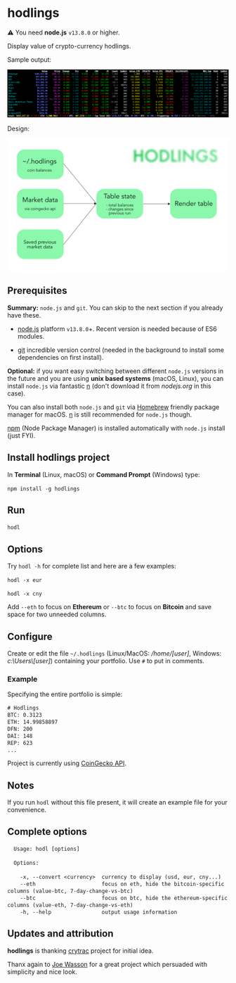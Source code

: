 # hodlings

⚠️ You need **node.js** `v13.8.0` or higher.

Display value of crypto-currency hodlings.

Sample output:

![Sample Output](img/output.png)

Design:

![Design](img/design.png)

## Prerequisites

**Summary:** `node.js` and `git`. You can skip to the next section if you already have these.

- [node.js](https://nodejs.org/en/download/) platform `v13.8.0`+. Recent version is needed because of ES6 modules.

- [git](https://git-scm.com/downloads) incredible version control (needed in the background to install some dependencies on first install).

**Optional:** if you want easy switching between different `node.js` versions in the future and you are using **unix based systems** (macOS, Linux), you can install `node.js` via fantastic [n](https://github.com/tj/n) (don't download it from *nodejs.org* in this case).

You can also install both `node.js` and `git` via [Homebrew](https://brew.sh) friendly package manager for macOS. [n](https://github.com/tj/n) is still recommended for `node.js` though.

[npm](https://www.npmjs.com) (Node Package Manager) is installed automatically with `node.js` install (just FYI).

## Install hodlings project

In **Terminal** (Linux, macOS) or **Command Prompt** (Windows) type:

``npm install -g hodlings``

## Run

``hodl``

## Options

Try `hodl -h` for complete list and here are a few examples:

``hodl -x eur``

``hodl -x cny``

Add `--eth` to focus on **Ethereum** or `--btc` to focus on **Bitcoin** and save space for two unneeded columns.

## Configure

Create or edit the file `~/.hodlings` (Linux/MacOS: */home/[user]*, Windows: *c:\\Users\\[user]*) containing your portfolio. Use `#` to put in comments.

### Example

Specifying the entire portfolio is simple:

```
# Hodlings
BTC: 0.3123
ETH: 14.99858897
DFN: 200
DAI: 148
REP: 623
...
```

Project is currently using [CoinGecko API](https://www.coingecko.com/en/api).

## Notes

If you run `hodl` without this file present, it will create an example file for your convenience.

## Complete options
```
  Usage: hodl [options]

  Options:

    -x, --convert <currency>  currency to display (usd, eur, cny...)
    --eth                     focus on eth, hide the bitcoin-specific columns (value-btc, 7-day-change-vs-btc)
    --btc                     focus on btc, hide the ethereum-specific columns (value-eth, 7-day-change-vs-eth)
    -h, --help                output usage information
```

## Updates and attribution

**hodlings** is thanking [crytrac](https://github.com/Talljoe/crytrac) project for initial idea.

Thanx again to [Joe Wasson](http://talljoe.com) for a great project which persuaded with simplicity and nice look.
